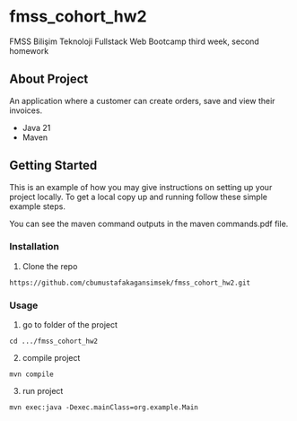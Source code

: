 # fmss_cohort_hw2

FMSS Bilişim Teknoloji Fullstack Web Bootcamp third week, second homework


## About Project

An application where a customer can create orders, save and view their invoices.
* Java 21
* Maven

## Getting Started

This is an example of how you may give instructions on setting up your project locally.
To get a local copy up and running follow these simple example steps.

You can see the maven command outputs in the maven commands.pdf file.
### Installation

1. Clone the repo
```
https://github.com/cbumustafakagansimsek/fmss_cohort_hw2.git
```
### Usage

1. go to folder of the project
```
cd .../fmss_cohort_hw2
```
2. compile project
```
mvn compile
```
3. run project
```
mvn exec:java -Dexec.mainClass=org.example.Main
```
